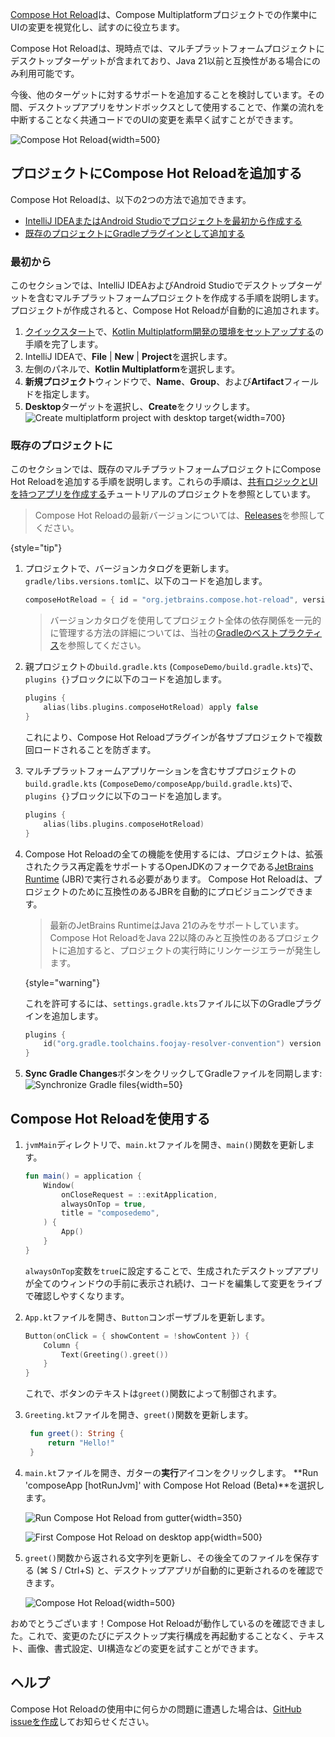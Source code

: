 [//]: # (title: Compose Hot Reload)

<primary-label ref="beta"/>

[Compose Hot Reload](https://github.com/JetBrains/compose-hot-reload)は、Compose Multiplatformプロジェクトでの作業中にUIの変更を視覚化し、試すのに役立ちます。

Compose Hot Reloadは、現時点では、マルチプラットフォームプロジェクトにデスクトップターゲットが含まれており、Java 21以前と互換性がある場合にのみ利用可能です。

今後、他のターゲットに対するサポートを追加することを検討しています。その間、デスクトップアプリをサンドボックスとして使用することで、作業の流れを中断することなく共通コードでのUIの変更を素早く試すことができます。

![Compose Hot Reload](compose-hot-reload.gif){width=500}

## プロジェクトにCompose Hot Reloadを追加する

Compose Hot Reloadは、以下の2つの方法で追加できます。

*   [IntelliJ IDEAまたはAndroid Studioでプロジェクトを最初から作成する](#from-scratch)
*   [既存のプロジェクトにGradleプラグインとして追加する](#to-an-existing-project)

### 最初から

このセクションでは、IntelliJ IDEAおよびAndroid Studioでデスクトップターゲットを含むマルチプラットフォームプロジェクトを作成する手順を説明します。プロジェクトが作成されると、Compose Hot Reloadが自動的に追加されます。

1.  [クイックスタート](quickstart.md)で、[Kotlin Multiplatform開発の環境をセットアップする](quickstart.md#set-up-the-environment)の手順を完了します。
2.  IntelliJ IDEAで、**File** | **New** | **Project**を選択します。
3.  左側のパネルで、**Kotlin Multiplatform**を選択します。
4.  **新規プロジェクト**ウィンドウで、**Name**、**Group**、および**Artifact**フィールドを指定します。
5.  **Desktop**ターゲットを選択し、**Create**をクリックします。
    ![Create multiplatform project with desktop target](create-desktop-project.png){width=700}

### 既存のプロジェクトに

このセクションでは、既存のマルチプラットフォームプロジェクトにCompose Hot Reloadを追加する手順を説明します。これらの手順は、[共有ロジックとUIを持つアプリを作成する](compose-multiplatform-create-first-app.md)チュートリアルのプロジェクトを参照としています。

> Compose Hot Reloadの最新バージョンについては、[Releases](https://github.com/JetBrains/compose-hot-reload/releases)を参照してください。
>
{style="tip"}

1.  プロジェクトで、バージョンカタログを更新します。`gradle/libs.versions.toml`に、以下のコードを追加します。
    ```kotlin
    composeHotReload = { id = "org.jetbrains.compose.hot-reload", version.ref = "composeHotReload"}
    ```

    > バージョンカタログを使用してプロジェクト全体の依存関係を一元的に管理する方法の詳細については、当社の[Gradleのベストプラクティス](https://kotlinlang.org/gradle-best-practices.html)を参照してください。

2.  親プロジェクトの`build.gradle.kts` (`ComposeDemo/build.gradle.kts`)で、`plugins {}`ブロックに以下のコードを追加します。
    ```kotlin
    plugins {
        alias(libs.plugins.composeHotReload) apply false
    }
    ```
    これにより、Compose Hot Reloadプラグインが各サブプロジェクトで複数回ロードされることを防ぎます。

3.  マルチプラットフォームアプリケーションを含むサブプロジェクトの`build.gradle.kts` (`ComposeDemo/composeApp/build.gradle.kts`)で、`plugins {}`ブロックに以下のコードを追加します。
    ```kotlin
    plugins {
        alias(libs.plugins.composeHotReload)
    }
    ```

4.  Compose Hot Reloadの全ての機能を使用するには、プロジェクトは、拡張されたクラス再定義をサポートするOpenJDKのフォークである[JetBrains Runtime](https://github.com/JetBrains/JetBrainsRuntime) (JBR)で実行される必要があります。
    Compose Hot Reloadは、プロジェクトのために互換性のあるJBRを自動的にプロビジョニングできます。

    > 最新のJetBrains RuntimeはJava 21のみをサポートしています。Compose Hot ReloadをJava 22以降のみと互換性のあるプロジェクトに追加すると、プロジェクトの実行時にリンケージエラーが発生します。
    >
    {style="warning"}

    これを許可するには、`settings.gradle.kts`ファイルに以下のGradleプラグインを追加します。

    ```kotlin
    plugins {
        id("org.gradle.toolchains.foojay-resolver-convention") version "%foojayResolverConventionVersion%"
    }
    ```

5.  **Sync Gradle Changes**ボタンをクリックしてGradleファイルを同期します: ![Synchronize Gradle files](gradle-sync.png){width=50}

## Compose Hot Reloadを使用する

1.  `jvmMain`ディレクトリで、`main.kt`ファイルを開き、`main()`関数を更新します。
    ```kotlin
    fun main() = application {
        Window(
            onCloseRequest = ::exitApplication,
            alwaysOnTop = true,
            title = "composedemo",
        ) {
            App()
        }
    }
    ```
    `alwaysOnTop`変数を`true`に設定することで、生成されたデスクトップアプリが全てのウィンドウの手前に表示され続け、コードを編集して変更をライブで確認しやすくなります。

2.  `App.kt`ファイルを開き、`Button`コンポーザブルを更新します。
    ```kotlin
    Button(onClick = { showContent = !showContent }) {
        Column {
            Text(Greeting().greet())
        }
    }
    ```
    これで、ボタンのテキストは`greet()`関数によって制御されます。

3.  `Greeting.kt`ファイルを開き、`greet()`関数を更新します。
    ```kotlin
     fun greet(): String {
         return "Hello!"
     }
    ```

4.  `main.kt`ファイルを開き、ガターの**実行**アイコンをクリックします。
    **Run 'composeApp [hotRunJvm]' with Compose Hot Reload (Beta)**を選択します。

    ![Run Compose Hot Reload from gutter](compose-hot-reload-gutter-run.png){width=350}

    ![First Compose Hot Reload on desktop app](compose-hot-reload-hello.png){width=500}

5.  `greet()`関数から返される文字列を更新し、その後全てのファイルを保存する (<shortcut>⌘ S</shortcut> / <shortcut>Ctrl+S</shortcut>) と、デスクトップアプリが自動的に更新されるのを確認できます。

    ![Compose Hot Reload](compose-hot-reload.gif){width=500}

おめでとうございます！Compose Hot Reloadが動作しているのを確認できました。これで、変更のたびにデスクトップ実行構成を再起動することなく、テキスト、画像、書式設定、UI構造などの変更を試すことができます。

## ヘルプ

Compose Hot Reloadの使用中に何らかの問題に遭遇した場合は、[GitHub issueを作成](https://github.com/JetBrains/compose-hot-reload/issues)してお知らせください。